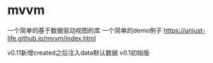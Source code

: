 # mvvm
一个简单的基于数据驱动视图的库
一个简单的demo例子
https://unjust-life.github.io/mvvm/index.html


v0.11新增created之后注入data默认数据
v0.1初始版
